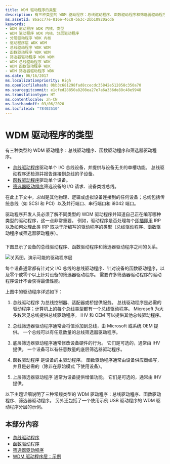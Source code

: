 ```yaml
---
title: WDM 驱动程序的类型
description: 有三种类型的 WDM 驱动程序：总线驱动程序、函数驱动程序和筛选器驱动程序。
ms.assetid: 86acc77e-816e-46c8-b63c-2bb10920acd6
keywords:
- WDM 驱动程序 WDK 内核，类型
- WDM 驱动程序 WDK 内核，分层驱动程序
- 分层驱动程序 WDK 内核
- 驱动程序层 WDK WDM
- 总线驱动程序 WDK WDM
- 函数驱动程序 WDK WDM
- 筛选器驱动程序 WDK WDM
- WDM 总线驱动程序 WDK
- WDM 函数驱动程序 WDK
- WDM 筛选器驱动程序 WDK
ms.date: 06/16/2017
ms.localizationpriority: High
ms.openlocfilehash: 0bb3c681298fad8ccecdc35842e512058c350a70
ms.sourcegitcommit: e1cfed28850a8208ea27e7a6a336de88c48e9948
ms.translationtype: HT
ms.contentlocale: zh-CN
ms.lasthandoff: 03/06/2020
ms.locfileid: "78402510"
---
```

# <a name="types-of-wdm-drivers"></a>WDM 驱动程序的类型


有三种类型的 WDM 驱动程序：总线驱动程序、函数驱动程序和筛选器驱动程序。




-   [总线驱动程序](bus-drivers.md)驱动单个 I/O 总线设备，并提供与设备无关的单槽功能。 总线驱动程序还检测并报告连接到总线的子设备。
-   [函数驱动程序](function-drivers.md)驱动单个设备。
-   [筛选器驱动程序](filter-drivers.md)筛选设备的 I/O 请求、设备类或总线。

在此上下文中，*总线*是其他物理、逻辑或虚拟设备连接到的任何设备；总线包括传统总线（如 SCSI 和 PCI）以及并行端口、串行端口和 i8042 端口。

驱动程序开发人员必须了解不同类型的 WDM 驱动程序并知道自己正在编写哪种类型的驱动程序，这一点非常重要。 例如，驱动程序是否处理每个[即插即用](implementing-plug-and-play.md) IRP 以及如何处理此类 IRP 取决于所编写的驱动程序的类型（总线驱动程序、函数驱动程序或筛选器驱动程序）。

### <a href="" id="possible-driver-layers"></a>

下图显示了设备的总线驱动程序、函数驱动程序和筛选器驱动程序之间的关系。

![关系图，演示可能的驱动程序层](images/drvlyr.png)

每个设备通常都有针对父 I/O 总线的总线驱动程序、针对设备的函数驱动程序，以及零个或零个以上针对设备的筛选器驱动程序。 需要许多筛选器驱动程序的驱动程序设计不会获得最佳性能。

上图中的驱动程序详述如下：

1.  总线驱动程序  为总线控制器、适配器或桥提供服务。 总线驱动程序是必需的驱动程序；计算机上的每个总线类型都有一个总线驱动程序。 Microsoft 为大多数常见总线提供总线驱动程序。 IHV 和 OEM 可以提供其他总线驱动程序。

2.   总线筛选器驱动程序通常会将值添加到总线，由 Microsoft 或系统 OEM 提供。 一个总线可以有任意数量的总线筛选器驱动程序。

3.   底层筛选器驱动程序通常修改设备硬件的行为。 它们是可选的，通常由 IHV 提供。 一个设备可以有任意数量的底层筛选器驱动程序。

4.  函数驱动程序  是设备的主驱动程序。 函数驱动程序通常由设备供应商编写，并且是必需的（除非在原始模式  下使用设备）。

5.  上层筛选器驱动程序  通常为设备提供增值功能。 它们是可选的，通常由 IHV 提供。

以下主题详细说明了三种常规类型的 WDM 驱动程序：总线驱动程序、函数驱动程序、筛选器驱动程序。 另外还包括了一个使用示例 USB 驱动程序的 WDM 驱动程序分层的示例。

## <a name="in-this-section"></a>本部分内容


-   [总线驱动程序](bus-drivers.md)
-   [函数驱动程序](function-drivers.md)
-   [筛选器驱动程序](filter-drivers.md)
-   [WDM 驱动程序层：示例](wdm-driver-layers---an-example.md)

 

 




